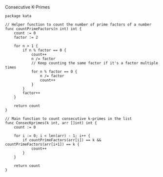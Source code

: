 Consecutive K-Primes

    package kata
    
    // Helper function to count the number of prime factors of a number
    func countPrimeFactors(n int) int {
        count := 0
        factor := 2
        
        for n > 1 {
            if n % factor == 0 {
                count++
                n /= factor
                // Keep counting the same factor if it's a factor multiple times
                for n % factor == 0 {
                    n /= factor
                    count++
                }
            }
            factor++
        }
        
        return count
    }
    
    // Main function to count consecutive k-primes in the list
    func ConsecKprimes(k int, arr []int) int {
        count := 0
        
        for i := 0; i < len(arr) - 1; i++ {
            if countPrimeFactors(arr[i]) == k && countPrimeFactors(arr[i+1]) == k {
                count++
            }
        }
        
        return count
    }
